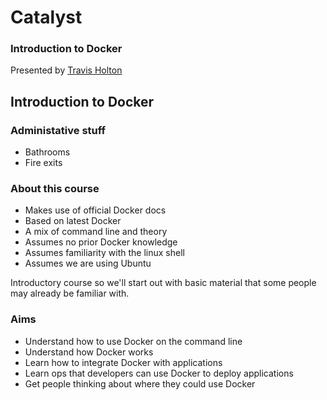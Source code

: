 # Catalyst <!-- .element: class="catalyst-logo" -->
### Introduction to Docker
Presented by <!-- .element: class="small-text" --> [Travis Holton](Link) <!-- .element: class="small-text" -->




## Introduction to Docker <!-- .slide: class="title-slide" --> <!-- .element: class="orange" -->


### Administative stuff
* Bathrooms
* Fire exits


### About this course

* Makes use of official Docker docs
* Based on latest Docker
* A mix of command line and theory
* Assumes no prior Docker knowledge
* Assumes familiarity with the linux shell
* Assumes we are using Ubuntu

<aside class="notes">
Introductory course so we'll start out with basic material
that some people may already be familiar with.
</aside>


### Aims

* Understand how to use Docker on the command line
* Understand how Docker works
* Learn how to integrate Docker with applications
* Learn ops that developers can use Docker to deploy applications
* Get people thinking about where they could use Docker


